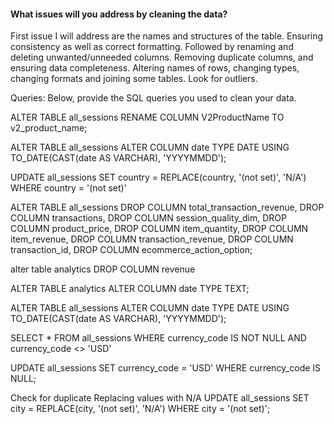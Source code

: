 #### What issues will you address by cleaning the data?

First issue I will address are the names and structures of the table. Ensuring consistency as well as correct formatting.
Followed by renaming and deleting unwanted/unneeded columns. Removing duplicate columns, and ensuring data completeness.
Altering names of rows, changing types, changing formats and joining some tables.
Look for outliers.




Queries:
Below, provide the SQL queries you used to clean your data.

  ALTER TABLE all_sessions
  RENAME COLUMN V2ProductName TO v2_product_name;

  ALTER TABLE all_sessions
  ALTER COLUMN date TYPE DATE USING TO_DATE(CAST(date AS VARCHAR), 'YYYYMMDD');

  UPDATE all_sessions
    SET country = REPLACE(country, '(not set)', 'N/A')
   WHERE country = '(not set)'

ALTER TABLE all_sessions
DROP COLUMN total_transaction_revenue, DROP COLUMN transactions, 
DROP COLUMN session_quality_dim, DROP COLUMN product_price, DROP COLUMN item_quantity,
DROP COLUMN item_revenue, DROP COLUMN transaction_revenue, DROP COLUMN transaction_id,
DROP COLUMN ecommerce_action_option;

alter table analytics
DROP COLUMN revenue

ALTER TABLE analytics
ALTER COLUMN date TYPE TEXT;

ALTER TABLE all_sessions
ALTER COLUMN date TYPE DATE USING TO_DATE(CAST(date AS VARCHAR), 'YYYYMMDD');

SELECT *
FROM all_sessions
WHERE currency_code IS NOT NULL AND currency_code <> 'USD'

UPDATE all_sessions
SET  currency_code = 'USD'
WHERE currency_code IS NULL;

Check for duplicate
Replacing values with N/A
UPDATE all_sessions
SET city = REPLACE(city, '(not set)', 'N/A')
WHERE city = '(not set)';

